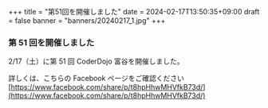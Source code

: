 +++
title = "第51回を開催しました"
date = 2024-02-17T13:50:35+09:00
draft = false
banner = "banners/20240217_1.jpg"
+++

### 第 51 回を開催しました

2/17（土）に第 51 回 CoderDojo 富谷を開催しました。
    
詳しくは、こちらの Facebook ページをご確認ください[https://www.facebook.com/share/p/t8hpHhwMHVfkB73d/](https://www.facebook.com/share/p/t8hpHhwMHVfkB73d/)
